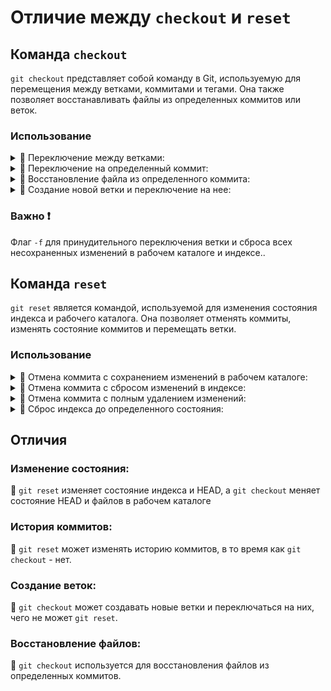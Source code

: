 # Отличие между `checkout` и `reset`

## Команда `checkout`
`git checkout` представляет собой команду в Git, используемую для перемещения между ветками, коммитами и тегами. Она также позволяет восстанавливать файлы из определенных коммитов или веток.

### Использование
  <details>
   <summary>🔹 Переключение между ветками:</summary>
      
  ```sh
  git checkout <branch_name>
  ```
  </details>

  <details>
   <summary>🔹 Переключение на определенный коммит:</summary>
   
  ```sh
  git checkout <commit_hash>
  ```
  </details>
   
  <details>
   <summary>🔹 Восстановление файла из определенного коммита:</summary>

   ```sh
   git checkout <commit_hash> -- <file_path>
   ```
  </details>


  <details>
    <summary>🔹 Создание новой ветки и переключение на нее:</summary>
    
   ```sh
   git checkout -b <new_branch_name>
   ```
  </details>

### Важно ❗
Флаг `-f` для принудительного переключения ветки и сброса всех несохраненных изменений в рабочем каталоге и индексе..


## Команда `reset`
`git reset` является командой, используемой для изменения состояния индекса и рабочего каталога. Она позволяет отменять коммиты, изменять состояние коммитов и перемещать ветки.

### Использование
  <details>
    <summary>🔹 Отмена коммита с сохранением изменений в рабочем каталоге:</summary>

   ```sh
   git reset --soft <commit_hash>
   ```
  </details>

  <details>
    <summary>🔹 Отмена коммита с сбросом изменений в индексе:</summary>

   ```sh
   git reset --mixed <commit_hash>
   ```
  </details>

  <details>
    <summary>🔹 Отмена коммита с полным удалением изменений:</summary>

   ```sh
   git reset --hard <commit_hash>
   ```
  </details>

  <details>
    <summary>🔹 Сброс индекса до определенного состояния:</summary>

   ```sh
   git reset <commit_hash>
   ```
  </details>


## Отличия

### Изменение состояния: 
🔵 `git reset` изменяет состояние индекса и HEAD, а `git checkout` меняет состояние HEAD и файлов в рабочем каталоге

### История коммитов: 
🔵 `git reset` может изменять историю коммитов, в то время как `git checkout` - нет.

### Создание веток: 
🔵 `git checkout` может создавать новые ветки и переключаться на них, чего не может `git reset`.

### Восстановление файлов: 
🔵 `git checkout` используется для восстановления файлов из определенных коммитов.
